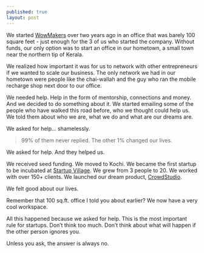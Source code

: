 ```yaml
---
published: true
layout: post
---
```


We started [WowMakers](http://wowmakers.com) over two years ago in an office that was barely 100 square feet - just enough for the 3 of us who started the company. Without funds, our only option was to start an office in our hometown, a small town near the northern tip of Kerala.

We realized how important it was for us to network with other entrepreneurs if we wanted to scale our business. The only network we had in our hometown were people like the chai-wallah and the guy who ran the mobile recharge shop next door to our office.

We needed help. Help in the form of mentorship, connections and money. And we decided to do something about it. We started emailing some of the people who have walked this road before, who we thought could help us. We told them about who we are, what we do and what are our dreams are.

We asked for help… shamelessly.

> 99% of them never replied. The other 1% changed our lives.

We asked for help. And they helped us.

We received seed funding. We moved to Kochi. We became the first startup to be incubated at [Startup Village](http://startupvillage.in/). We grew from 3 people to 20. We worked with over 150+ clients. We launched our dream product, [CrowdStudio](crowdstudio.in "Design crowdsourcing").

We felt good about our lives.

Remember that 100 sq.ft. office I told you about earlier? We now have a very cool workspace.

All this happened because we asked for help. This is the most important rule for startups. Don’t think too much. Don’t think about what will happen if the other person ignores you.

Unless you ask, the answer is always no.